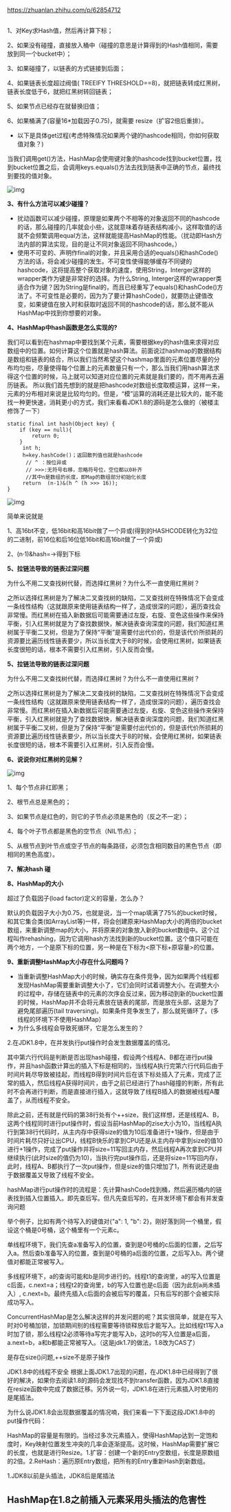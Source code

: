 https://zhuanlan.zhihu.com/p/62854712



## 







1、对Key求Hash值，然后再计算下标；

2、如果没有碰撞，直接放入桶中（碰撞的意思是计算得到的Hash值相同，需要放到同一个bucket中）；

3、如果碰撞了，以链表的方式链接到后面；

4、如果链表长度超过阀值( TREEIFY THRESHOLD==8)，就把链表转成红黑树，链表长度低于6，就把红黑树转回链表；

5、如果节点已经存在就替换旧值；

6、如果桶满了(容量16*加载因子0.75)，就需要 resize（扩容2倍后重排）。



- 以下是具体get过程(考虑特殊情况如果两个键的hashcode相同，你如何获取值对象？)



当我们调用get()方法，HashMap会使用键对象的hashcode找到bucket位置，找到bucket位置之后，会调用keys.equals()方法去找到链表中正确的节点，最终找到要找的值对象。

![img](https://pic1.zhimg.com/80/v2-7a1594967098357f3855365d8b222698_720w.jpg)



**3、有什么方法可以减少碰撞？**

- 扰动函数可以减少碰撞，原理是如果两个不相等的对象返回不同的hashcode的话，那么碰撞的几率就会小些，这就意味着存链表结构减小，这样取值的话就不会频繁调用equal方法，这样就能提高HashMap的性能。（扰动即Hash方法内部的算法实现，目的是让不同对象返回不同hashcode。）
- 使用不可变的、声明作final的对象，并且采用合适的equals()和hashCode()方法的话，将会减少碰撞的发生。不可变性使得能够缓存不同键的hashcode，这将提高整个获取对象的速度，使用String，Interger这样的wrapper类作为键是非常好的选择。为什么String, Interger这样的wrapper类适合作为键？因为String是final的，而且已经重写了equals()和hashCode()方法了。不可变性是必要的，因为为了要计算hashCode()，就要防止键值改变，如果键值在放入时和获取时返回不同的hashcode的话，那么就不能从HashMap中找到你想要的对象。

**4、HashMap中hash函数是怎么实现的?**

我们可以看到在hashmap中要找到某个元素，需要根据key的hash值来求得对应数组中的位置。如何计算这个位置就是hash算法。前面说过hashmap的数据结构是数组和链表的结合，所以我们当然希望这个hashmap里面的元素位置尽量的分布均匀些，尽量使得每个位置上的元素数量只有一个，那么当我们用hash算法求得这个位置的时候，马上就可以知道对应位置的元素就是我们要的，而不用再去遍历链表。 所以我们首先想到的就是把hashcode对数组长度取模运算，这样一来，元素的分布相对来说是比较均匀的。但是，“模”运算的消耗还是比较大的，能不能找一种更快速，消耗更小的方式，我们来看看JDK1.8的源码是怎么做的（被楼主修饰了一下）

```text
static final int hash(Object key) {
    if (key == null){
        return 0;
    }
     int h;
     h=key.hashCode()；返回散列值也就是hashcode
      // ^ ：按位异或
      // >>>:无符号右移，忽略符号位，空位都以0补齐
      //其中n是数组的长度，即Map的数组部分初始化长度
     return  (n-1)&(h ^ (h >>> 16));
}
```



![img](https://pic2.zhimg.com/80/v2-e4c228d45fe727d9df3b3d263be3a005_720w.jpg)

简单来说就是

1、高16bt不变，低16bit和高16bit做了一个异或(得到的HASHCODE转化为32位的二进制，前16位和后16位低16bit和高16bit做了一个异或)

2、(n·1)&hash=->得到下标



**5、拉链法导致的链表过深问题**

为什么不用二叉查找树代替，而选择红黑树？为什么不一直使用红黑树？

之所以选择红黑树是为了解决二叉查找树的缺陷，二叉查找树在特殊情况下会变成一条线性结构（这就跟原来使用链表结构一样了，造成很深的问题），遍历查找会非常慢。而红黑树在插入新数据后可能需要通过左旋，右旋、变色这些操作来保持平衡，引入红黑树就是为了查找数据快，解决链表查询深度的问题，我们知道红黑树属于平衡二叉树，但是为了保持“平衡”是需要付出代价的，但是该代价所损耗的资源要比遍历线性链表要少，所以当长度大于8的时候，会使用红黑树，如果链表长度很短的话，根本不需要引入红黑树，引入反而会慢。



**5、拉链法导致的链表过深问题**

为什么不用二叉查找树代替，而选择红黑树？为什么不一直使用红黑树？

之所以选择红黑树是为了解决二叉查找树的缺陷，二叉查找树在特殊情况下会变成一条线性结构（这就跟原来使用链表结构一样了，造成很深的问题），遍历查找会非常慢。而红黑树在插入新数据后可能需要通过左旋，右旋、变色这些操作来保持平衡，引入红黑树就是为了查找数据快，解决链表查询深度的问题，我们知道红黑树属于平衡二叉树，但是为了保持“平衡”是需要付出代价的，但是该代价所损耗的资源要比遍历线性链表要少，所以当长度大于8的时候，会使用红黑树，如果链表长度很短的话，根本不需要引入红黑树，引入反而会慢。



**6、说说你对红黑树的见解？**

![img](https://pic2.zhimg.com/80/v2-0786ff28e09d4b6a468163b5807e1315_720w.jpg)

1、每个节点非红即黑；

2、根节点总是黑色的；

3、如果节点是红色的，则它的子节点必须是黑色的（反之不一定）；

4、每个叶子节点都是黑色的空节点（NIL节点）；

5、从根节点到叶节点或空子节点的每条路径，必须包含相同数目的黑色节点（即相同的黑色高度）。

**7、解决hash 碰**



**8、HashMap的大小**

超过了负载因子(load factor)定义的容量，怎么办？

默认的负载因子大小为0.75，也就是说，当一个map填满了75%的bucket时候，和其它集合类(如ArrayList等)一样，将会创建原来HashMap大小的两倍的bucket数组，来重新调整map的大小，并将原来的对象放入新的bucket数组中。这个过程叫作rehashing，因为它调用hash方法找到新的bucket位置。这个值只可能在两个地方，一个是原下标的位置，另一种是在下标为<原下标+原容量>的位置。　　



**9、重新调整HashMap大小存在什么问题吗？**

- 当重新调整HashMap大小的时候，确实存在条件竞争，因为如果两个线程都发现HashMap需要重新调整大小了，它们会同时试着调整大小。在调整大小的过程中，存储在链表中的元素的次序会反过来，因为移动到新的bucket位置的时候，HashMap并不会将元素放在链表的尾部，而是放在头部，这是为了避免尾部遍历(tail traversing)。如果条件竞争发生了，那么就死循环了。(多线程的环境下不使用HashMap）
- 为什么多线程会导致死循环，它是怎么发生的？

2.在JDK1.8中，在并发执行put操作时会发生数据覆盖的情况。

其中第六行代码是判断是否出现hash碰撞，假设两个线程A、B都在进行put操作，并且hash函数计算出的插入下标是相同的，当线程A执行完第六行代码后由于时间片耗尽导致被挂起，而线程B得到时间片后在该下标处插入了元素，完成了正常的插入，然后线程A获得时间片，由于之前已经进行了hash碰撞的判断，所有此时不会再进行判断，而是直接进行插入，这就导致了线程B插入的数据被线程A覆盖了，从而线程不安全。

除此之前，还有就是代码的第38行处有个++size，我们这样想，还是线程A、B，这两个线程同时进行put操作时，假设当前HashMap的zise大小为10，当线程A执行到第38行代码时，从主内存中获得size的值为10后准备进行+1操作，但是由于时间片耗尽只好让出CPU，线程B快乐的拿到CPU还是从主内存中拿到size的值10进行+1操作，完成了put操作并将size=11写回主内存，然后线程A再次拿到CPU并继续执行(此时size的值仍为10)，当执行完put操作后，还是将size=11写回内存，此时，线程A、B都执行了一次put操作，但是size的值只增加了1，所有说还是由于数据覆盖又导致了线程不安全。

hashMap进行put操作时的流程是：先计算hashCode找到桶，然后遍历桶内的链表找到插入位置插入。即先查后写。但凡先查后写的，在并发环境下都会有并发查询问题

举个例子，比如有两个待写入的键值对{"a": 1, "b": 2}，刚好落到同一个桶里，假设这个桶是0号桶，这个桶里有一个元素c。

单线程环境下，我们先查a准备写入的位置，查到是0号桶的c后面的位置，之后写入a。然后查b准备写入的位置，查到是0号桶的a后面的位置，之后写入b。两个键值对都能正常被写入。

多线程环境下，a的查询可能和b是同步进行的。线程t1的查询里，a的写入位置是c后面，c.next=a；线程t2的查询里，b的写入位置也是c后面（因为此刻a尚未插入）, c.next=b。最终先插入c后面的会被后写的覆盖，只有后写的那个会被实际成功写入。

ConcurrentHashMap是怎么解决这样的并发问题的呢？其实很简单，就是在写入时对0号桶加锁，加锁期间别的线程需要等待锁释放后才能写入。比如线程t1写入a时加了锁，那么线程t2必须等待a写完才能写入b，这时b的写入位置是a后面，a.next=b，a和b都能正常被写入。（这是jdk1.7的做法，1.8改为CAS了）

是存在size()问题,++size不是原子操作







JDK1.8中的线程不安全
根据上面JDK1.7出现的问题，在JDK1.8中已经得到了很好的解决，如果你去阅读1.8的源码会发现找不到transfer函数，因为JDK1.8直接在resize函数中完成了数据迁移。另外说一句，JDK1.8在进行元素插入时使用的是尾插法。

为什么说JDK1.8会出现数据覆盖的情况喃，我们来看一下下面这段JDK1.8中的put操作代码：



HashMap的容量是有限的。当经过多次元素插入，使得HashMap达到一定饱和度时，Key映射位置发生冲突的几率会逐渐提高。这时候，HashMap需要扩展它的长度，也就是进行Resize。1.扩容：创建一个新的Entry空数组，长度是原数组的2倍。2.ReHash：遍历原Entry数组，把所有的Entry重新Hash到新数组。



1.JDK8以前是头插法，JDK8后是尾插法

## HashMap在1.8之前插入元素采用头插法的危害性